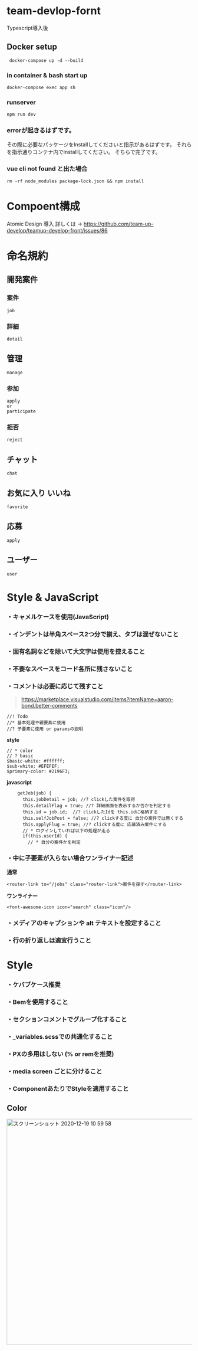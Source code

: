 # team-devlop-fornt
Typescript導入後

## Docker setup
```
 docker-compose up -d --build
```

### in container & bash start up
```
docker-compose exec app sh
```

### runserver
```
npm run dev
```

### errorが起きるはずです。
その際に必要なパッケージをInstallしてくださいと指示があるはずです。
それらを指示通りコンテナ内でinstallしてください。
そちらで完了です。

### vue cli not found と出た場合
```
rm -rf node_modules package-lock.json && npm install
```
# Compoent構成
Atomic Design 導入 
詳しくは → https://github.com/team-up-develop/teamup-develop-front/issues/86

# 命名規約
## 開発案件
### 案件
```
job
```

### 詳細

```
detail
```

## 管理

```
manage
```

### 参加

```
apply
or
participate
```

### 拒否

```
reject
```

## チャット

```
chat
```

## お気に入り いいね

```
favorite
```

## 応募

```
apply
```

## ユーザー

```
user
```

# Style & JavaScript
### ・キャメルケースを使用(JavaScript)
### ・インデントは半角スペース2つ分で揃え、タブは混ぜないこと
### ・固有名詞などを除いて大文字は使用を控えること
### ・不要なスペースをコード各所に残さないこと
### ・コメントは必要に応じて残すこと
> https://marketplace.visualstudio.com/items?itemName=aaron-bond.better-comments

```
//! Todo
//* 基本処理や親要素に使用
//? 子要素に使用 or paramsの説明
```

**style**

```
// * color
// ? basic
$basic-white: #ffffff;
$sub-white: #EFEFEF;
$primary-color: #2196F3;
```

**javascript**

```
    getJob(job) {
      this.jobDetail = job; //? clickした案件を取得
      this.detailFlag = true; //? 詳細画面を表示するか否かを判定する
      this.id = job.id;  //? clickしたIdを this.idに格納する
      this.selfJobPost = false; //? clickする度に 自分の案件では無くする
      this.applyFlug = true; //? clickする度に 応募済み案件にする
      // * ログインしていれば以下の処理が走る
      if(this.userId) {
        // * 自分の案件かを判定
```

### ・中に子要素が入らない場合ワンライナー記述
**通常**

```
<router-link to="/jobs" class="router-link">案件を探す</router-link>
```

**ワンライナー**

```
<font-awesome-icon icon="search" class="icon"/>
```

### ・メディアのキャプションや alt テキストを設定すること
### ・行の折り返しは適宜行うこと
# Style

### ・ケバブケース推奨
### ・Bemを使用すること
### ・セクションコメントでグループ化すること
### ・_variables.scssでの共通化すること
### ・PXの多用はしない (% or remを推奨)
### ・media screen ごとに分けること
### ・ComponentあたりでStyleを適用すること

## Color
<img width="612" alt="スクリーンショット 2020-12-19 10 59 58" src="https://user-images.githubusercontent.com/56709557/102679879-7673e880-41f6-11eb-8889-27143779a070.png">

